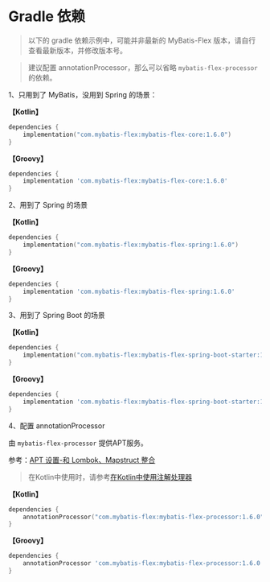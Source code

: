 # Gradle 依赖

> 以下的 gradle 依赖示例中，可能并非最新的 MyBatis-Flex 版本，请自行查看最新版本，并修改版本号。

> 建议配置 annotationProcessor，那么可以省略 `mybatis-flex-processor` 的依赖。

1、只用到了 MyBatis，没用到 Spring 的场景：

**【Kotlin】**

```kotlin
dependencies {
    implementation("com.mybatis-flex:mybatis-flex-core:1.6.0")
}
```

**【Groovy】**

```groovy
dependencies {
    implementation 'com.mybatis-flex:mybatis-flex-core:1.6.0'
}
```

2、用到了 Spring 的场景

**【Kotlin】**

```kotlin
dependencies {
    implementation("com.mybatis-flex:mybatis-flex-spring:1.6.0")
}
```

**【Groovy】**

```groovy
dependencies {
    implementation 'com.mybatis-flex:mybatis-flex-spring:1.6.0'
}
```

3、用到了 Spring Boot 的场景

**【Kotlin】**

```kotlin
dependencies {
    implementation("com.mybatis-flex:mybatis-flex-spring-boot-starter:1.6.0")
}
```

**【Groovy】**

```groovy
dependencies {
    implementation 'com.mybatis-flex:mybatis-flex-spring-boot-starter:1.6.0'
}
```

4、配置 annotationProcessor

由 `mybatis-flex-processor` 提供APT服务。

参考：[APT 设置-和 Lombok、Mapstruct 整合](../others/apt.md)

> 在Kotlin中使用时，请参考[在Kotlin中使用注解处理器](../others/kapt.md)

**【Kotlin】**

```kotlin
dependencies {
    annotationProcessor("com.mybatis-flex:mybatis-flex-processor:1.6.0")
}
```

**【Groovy】**

```groovy
dependencies {
    annotationProcessor 'com.mybatis-flex:mybatis-flex-processor:1.6.0'
}
```
